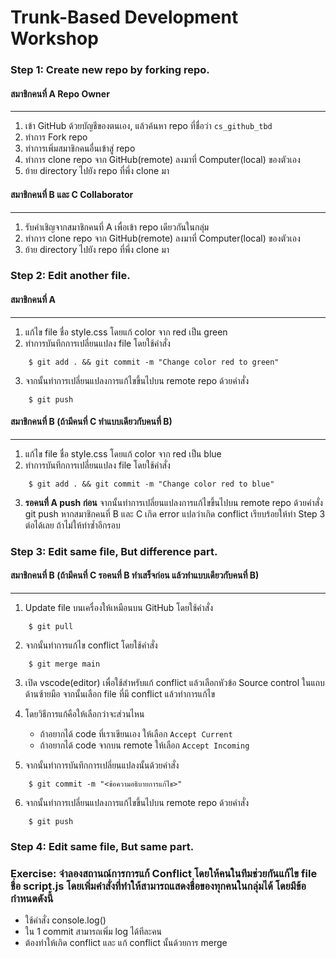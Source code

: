 # Trunk-Based Development Workshop

### Step 1: Create new repo by forking repo.
#### สมาชิกคนที่ A Repo Owner
---
1. เข้า GitHub ด้วยบัญชีของตนเอง, แล้วค้นหา repo ที่ชื่อว่า `cs_github_tbd`
2. ทำการ Fork repo
3. ทำการเพิ่มสมาชิกคนอื่นเข้าสู่ repo
4. ทำการ clone repo จาก GitHub(remote) ลงมาที่ Computer(local) ของตัวเอง
5. ย้าย directory ไปยัง repo ที่พึ่ง clone มา  

#### สมาชิกคนที่ B และ C Collaborator
---
1. รับคำเชิญจากสมาชิกคนที่ A เพื่อเข้า repo เดียวกันในกลุ่ม
2. ทำการ clone repo จาก GitHub(remote) ลงมาที่ Computer(local) ของตัวเอง
3. ย้าย directory ไปยัง repo ที่พึ่ง clone มา


### Step 2: Edit another file.
        
#### สมาชิกคนที่ A 
---
1. แก้ไข file ชื่อ style.css โดยแก้ color จาก red เป็น green
2. ทำการบันทึกการเปลี่ยนแปลง file โดยใช้คำสั่ง

```shell
    $ git add . && git commit -m "Change color red to green"
```

3. จากนั้นทำการเปลี่ยนแปลงการแก้ไขขึ้นไปบน remote repo ด้วยคำสั่ง 

```shell
    $ git push
```

#### สมาชิกคนที่ B (ถ้ามีคนที่ C ทำแบบเดียวกับคนที่ B)
---
1. แก้ไข file ชื่อ style.css โดยแก้ color จาก red เป็น blue
2. ทำการบันทึกการเปลี่ยนแปลง file โดยใช้คำสั่ง 

```shell
    $ git add . && git commit -m "Change color red to blue"
```

3. **รอคนที่ A push ก่อน** จากนั้นทำการเปลี่ยนแปลงการแก้ไขขึ้นไปบน remote repo ด้วยคำสั่ง git push
        หากสมาชิกคนที่ B และ C เกิด error แปลว่าเกิด conflict เรียบร้อยให้ทำ Step 3 ต่อได้เลย ถ้าไม่ให้ทำซ้ำอีกรอบ


### Step 3: Edit same file, But difference part.
#### สมาชิกคนที่ B (ถ้ามีคนที่ C รอคนที่ B ทำเสร็จก่อน แล้วทำแบบเดียวกับคนที่ B)
---
1. Update file บนเครื่องให้เหมือนบน GitHub โดยใช้คำสั่ง 

```shell
    $ git pull
```

2. จากนั้นทำการแก้ไข conflict โดยใช้คำสั่ง 

```shell
    $ git merge main
```

3. เปิด vscode(editor) เพื่อใช้สำหรับแก้ conflict แล้วเลือกหัวข้อ Source control ในแถบด้านซ้ายมือ จากนั้นเลือก file ที่มี conflict แล้วทำการแก้ไข

4. โดยวิธีการแก้คือให้เลือกว่าจะส่วนไหน
    - ถ้าอยากได้ code ที่เราเขียนเอง ให้เลือก `Accept Current`
    - ถ้าอยากได้ code จากบน remote ให้เลือก `Accept Incoming`

5. จากนั้นทำการบันทึกการเปลี่ยนแปลงนั้นด้วยคำสั่ง

```shell
    $ git commit -m "<ข้อความอธิบายการแก้ไข>"
```

6. จากนั้นทำการเปลี่ยนแปลงการแก้ไขขึ้นไปบน remote repo ด้วยคำสั่ง 

```shell
    $ git push
```

### Step 4: Edit same file, But same part.


### Exercise: จำลองสถานณ์การการแก้ Conflict โดยให้คนในทีมช่วยกันแก้ไข file  ชื่อ script.js โดยเพิ่มคำสั่งที่ทำให้สามารถแสดงชื่อของทุกคนในกลุ่มได้ โดยมีข้อกำหนดดังนี้
- ใช้คำสั่ง console.log() 
- ใน 1 commit สามารถเพิ่ม log ได้ทีละคน
- ต้องทำให้เกิด conflict และ แก้ conflict นั้นด้วยการ merge
